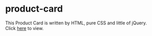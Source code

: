 # product-card

This Product Card is written by HTML, pure CSS and little of jQuery.<br />
Click [here](https://mohammdsaleh-hooshmandi.github.io/product-card/) to view.
